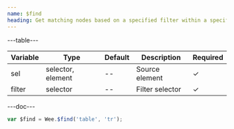 ```yaml
---
name: $find
heading: Get matching nodes based on a specified filter within a specified element
---
```


---table---

| Variable | Type              | Default | Description     | Required |
| -------- | ----------------- | ------- | --------------- | -------- |
| sel      | selector, element | --      | Source element  | &#10003; |
| filter   | selector          | --      | Filter selector | &#10003; |

---doc---

```javascript
var $find = Wee.$find('table', 'tr');
```